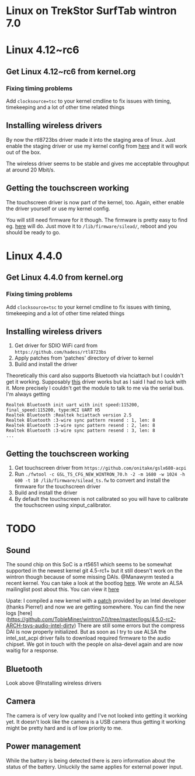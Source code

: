 Linux on TrekStor SurfTab wintron 7.0
=====================================

# Linux 4.12~rc6

## Get Linux 4.12~rc6 from kernel.org

### Fixing timing problems
Add ```clocksource=tsc``` to your kernel cmdline to fix issues with timing, timekeeping and a lot of other time related things

## Installing wireless drivers
By now the rtl8723bs driver made it into the staging area of linux. Just enable the staging driver or use my kernel config from [here](linux4.12-rc6/Kconfig) and it will work out of the box.

The wireless driver seems to be stable and gives me acceptable throughput at around 20 Mbit/s.

## Getting the touchscreen working
The touchscreen driver is now part of the kernel, too. Again, either enable the driver yourself or use my kernel config.

You will still need firmware for it though. The firmware is pretty easy to find eg. [here](https://github.com/onitake/gsl-firmware/blob/master/firmware/linux/silead/gsl1686-surftab-wintron70-st70416-6.fw) will do. Just move it to ```/lib/firmware/silead/```, reboot and you should be ready to go.


# Linux 4.4.0
## Get Linux 4.4.0 from kernel.org
### Fixing timing problems
Add ```clocksource=tsc``` to your kernel cmdline to fix issues with timing, timekeeping and a lot of other time related things

## Installing wireless drivers
1. Get driver for SDIO WiFi card from ```https://github.com/hadess/rtl8723bs```
2. Apply patches from 'patches' directory of driver to kernel
3. Build and install the driver

Theoretically this card also supports Bluetooth via hciattach but I couldn't get it working. Supposably [this](https://github.com/lwfinger/rtl8723bs_bt) driver works but as I said I had no luck with it. More precisely I couldn't get the module to talk to me via the serial bus. I'm always getting

```
Realtek Bluetooth init uart with init speed:115200, final_speed:115200, type:HCI UART H5
Realtek Bluetooth :Realtek hciattach version 2.5
Realtek Bluetooth :3-wire sync pattern resend : 1, len: 8
Realtek Bluetooth :3-wire sync pattern resend : 2, len: 8
Realtek Bluetooth :3-wire sync pattern resend : 3, len: 8
...
```

## Getting the touchscreen working
1. Get touchscreen driver from ```https://github.com/onitake/gslx680-acpi```
2. Run ```./fwtool -c GSL_TS_CFG_NEW_WINTRON_70.h -2 -m 1680 -w 1024 -h 600 -t 10 /lib/firmware/silead_ts.fw``` to convert and install the firmware for the touchscreen driver
3. Build and install the driver
4. By default the touchscreen is not calibrated so you will have to calibrate the touchscreen using xinput_calibrator.

# TODO
## Sound
The sound chip on this SoC is a rt5651 which seems to be somewhat supported in the newest kernel git 4.5-rc1+ but it still doesn't work on the wintron though because of some missing DAIs. @Manawyrm tested a recent kernel. You can take a look at the bootlog [here](https://gist.github.com/Manawyrm/70d90e95e9c578a7fb26). We wrote an ALSA mailinglist post about this. You can view it [here](http://mailman.alsa-project.org/pipermail/alsa-devel/2016-January/103696.html)

Upate:
I compiled a new kernel with a [patch](http://www.spinics.net/lists/alsa-devel/msg45910.html) provided by an Intel developer (thanks Pierre!) and now we are getting somewhere. You can find the new logs [here] (https://github.com/TobleMiner/wintron7.0/tree/master/logs/4.5.0-rc2-ARCH-tsys-audio-intel-dirty)
There are still some errors but the compress DAI is now properly initialized. But as soon as I try to use ALSA the intel_sst_acpi driver fails to download required firmware to the audio chipset. We got in touch with the people on alsa-devel again and are now waitig for a response.

## Bluetooth
Look above @Installing wireless drivers

## Camera
The camera is of very low quality and I've not looked into getting it working yet. It doesn't look like the camera is a USB camera thus getting it working might be pretty hard and is of low priority to me.

## Power management
While the battery is being detected there is zero information about the status of the battery. Unluckily the same applies for external power input.
